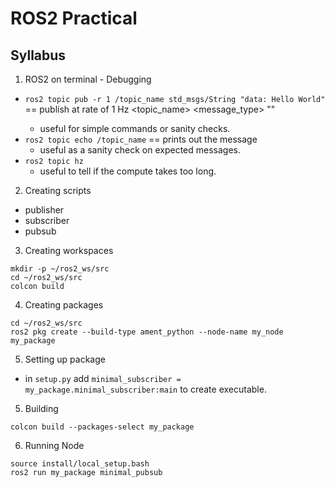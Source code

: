 # ROS2 Practical 
## Syllabus
1. ROS2 on terminal - Debugging
- `ros2 topic pub -r 1 /topic_name std_msgs/String "data: Hello World"` == publish at rate of 1 Hz <topic_name> <message_type> "<YAML dictionary>" 
    - useful for simple commands or sanity checks. 
- `ros2 topic echo /topic_name` == prints out the message
    - useful as a sanity check on expected messages. 
- `ros2 topic hz`
    - useful to tell if the compute takes too long. 
2. Creating scripts
- publisher
- subscriber
- pubsub
3. Creating workspaces
```
mkdir -p ~/ros2_ws/src
cd ~/ros2_ws/src
colcon build
```
4. Creating packages
```
cd ~/ros2_ws/src
ros2 pkg create --build-type ament_python --node-name my_node my_package
```
5. Setting up package
- in `setup.py` add `minimal_subscriber = my_package.minimal_subscriber:main` to create executable. 
5. Building 
```
colcon build --packages-select my_package
```
6. Running Node 
```
source install/local_setup.bash
ros2 run my_package minimal_pubsub
```

